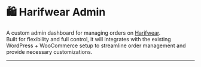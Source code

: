 # 🛍️ Harifwear Admin

A custom admin dashboard for managing orders on [Harifwear](https://harifwear.shop).  
Built for flexibility and full control, it will integrates with the existing WordPress + WooCommerce setup to streamline order management and provide necessary customizations.

---
